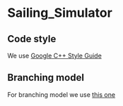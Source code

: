 # Sailing_Simulator
## Code style
We use [Google C++ Style Guide](https://google.github.io/styleguide/cppguide.html)
## Branching model
For branching model we use [this one](https://nvie.com/posts/a-successful-git-branching-model/)
